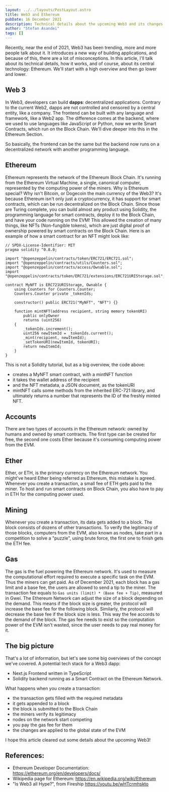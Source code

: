 ```yaml
---
layout: ../../layouts/PostLayout.astro
title: Web3 and Ethereum
pubDate: 16 December 2021
description: Technical details about the upcoming Web3 and its changes.
author: "Stefan Asandei"
tags: []
---
```


Recently, near the end of 2021, Web3 has been trending, more and more people talk about it. It introduces a new way of building applications, and because of this, there are a lot of misconceptions. In this article, I'll talk about its technical details, how it works, and of course, about its central technology: Ethereum. We'll start with a high overview and then go lower and lower.

## Web 3

In Web3, developers can build **dapps**: decentralized applications. Contrary to the current Web2, dapps are not controlled and censored by a central entity, like a company. The frontend can be built with any language and framework, like a Web2 app. The difference comes at the backend, where we used to use languages like JavaScript or Python, now we write Smart Contracts, which run on the Block Chain. We'll dive deeper into this in the Ethereum Section.

So basically, the frontend can be the same but the backend now runs on a decentralized network with another programming language.

## Ethereum

Ethereum represents the network of the Ethereum Block Chain. It's running from the Ethereum Virtual Machine, a single, canonical computer, represented by the computing power of the miners. Why is Ethereum special? Why isn't Bitcoin, or Dogecoin the main currency of the Web3? It's because Ethereum isn't only just a cryptocurrency, it has support for smart contracts, which can be run decentralized on the Block Chain. Since those are Turing complete, you can build almost any product using Solidity, the programming language for smart contracts, deploy it to the Block Chain, and have your code running on the EVM! This allowed the creation of many things, like NFTs (Non-fungible tokens), which are just digital proof of ownership powered by smart contracts on the Block Chain. Here is an example of how a smart contract for an NFT might look like:

```solidity
// SPDX-License-Identifier: MIT
pragma solidity ^0.8.0;

import "@openzeppelin/contracts/token/ERC721/ERC721.sol";
import "@openzeppelin/contracts/utils/Counters.sol";
import "@openzeppelin/contracts/access/Ownable.sol";
import "@openzeppelin/contracts/token/ERC721/extensions/ERC721URIStorage.sol";

contract MyNFT is ERC721URIStorage, Ownable {
    using Counters for Counters.Counter;
    Counters.Counter private _tokenIds;

    constructor() public ERC721("MyNFT", "NFT") {}

    function mintNFT(address recipient, string memory tokenURI)
        public onlyOwner
        returns (uint256)
    {
        _tokenIds.increment();
        uint256 newItemId = _tokenIds.current();
        _mint(recipient, newItemId);
        _setTokenURI(newItemId, tokenURI);
        return newItemId;
    }
}
```

This is not a Solidity tutorial, but as a big overview, the code above:

- creates a MyNFT smart contract, with a mintNFT function
- it takes the wallet address of the recipient
- and the NFT metadata, a JSON document, as the tokenURI
- mintNFT calls some methods from the inherited ERC-721 library, and ultimately returns a number that represents the ID of the freshly minted NFT.

## Accounts

There are two types of accounts in the Ethereum network: owned by humans and owned by smart contracts. The first type can be created for free, the second one costs Ether because it's consuming computing power from the EVM.

## Ether

Ether, or ETH, is the primary currency on the Ethereum network. You might've heard Ether being referred as Ethereum, this mistake is agreed. Whenever you create a transaction, a small fee of ETH gets paid to the miner. To host and run smart contracts on Block Chain, you also have to pay in ETH for the computing power used.

## Mining

Whenever you create a transaction, its data gets added to a block. The block consists of dozens of other transactions. To verify the legitimacy of those blocks, computers from the EVM, also known as nodes, take part in a competition to solve a "puzzle", using brute force, the first one to finish gets the ETH fee.

## Gas

The gas is the fuel powering the Ethereum network. It's used to measure the computational effort required to execute a specific task on the EVM. Thus the miners can get paid. As of December 2021, each block has a gas limit and a base fee, the users are allowed to send a tip to the miner. The transaction fee equals to `Gas units (limit) * (Base fee + Tip)`, measured in Gwei. The Ethereum Network can adjust the size of a block depending on the demand. This means if the block size is greater, the protocol will increase the base fee for the following block. Similarly, the protocol will decrease the base fee if the block size is less. This way the fee accords to the demand of the block. The gas fee needs to exist so the computation power of the EVM isn't wasted, since the user needs to pay real money for it.

## The big picture

That's a lot of information, but let's see some big overviews of the concept we've covered. A potential tech stack for a Web3 dapp:

- Next.js Frontend written in TypeScript
- Solidity backend running as a Smart Contract on the Ethereum Network.

What happens when you create a transaction:

- the transaction gets filled with the required metadata
- it gets appended to a block
- the block is submitted to the Block Chain
- the miners verify its legitimacy
- nodes on the network start competing
- you pay the gas fee for them
- the changes are applied to the global state of the EVM

I hope this article cleared out some details about the upcoming Web3!

## References:

- Ethereum Developer Documentation: https://ethereum.org/en/developers/docs/
- Wikipedia page for Ethereum: https://en.wikipedia.org/wiki/Ethereum
- "Is Web3 all Hype?", from Fireship https://youtu.be/wHTcrmhskto
